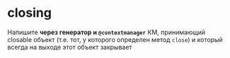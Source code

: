 # closing

Напишите **через генератор и `@contextmanager`** КM, принимающий closable объект (т.е. тот, у которого определен метод `close`)
и который всегда на выходе этот объект закрывает